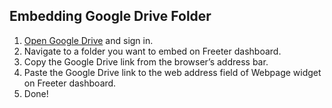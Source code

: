 ## Embedding Google Drive Folder

1. <a href="{{ curItem.homeUrl|e }}" rel="nofollow" target="_blank">Open Google Drive</a> and sign in.
2. Navigate to a folder you want to embed on Freeter dashboard.
3. Copy the Google Drive link from the browser’s address bar.
4. Paste the Google Drive link to the web address field of Webpage widget on Freeter dashboard.
5. Done!
